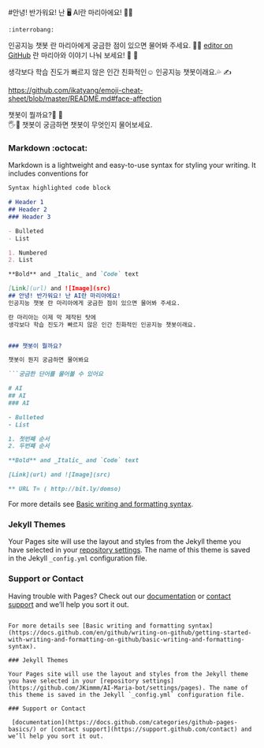 #안녕! 반가워요! 난 	:desktop_computer:	AI란 마리아에요!	:ok_man:	

	:interrobang:
인공지능 챗봇 란 마리아에게 궁금한 점이 있으면 물어봐 주세요. :ok_man:
[editor on GitHub](https://github.com/JKimmm/AI-Maria-bot/edit/gh-pages/index.md) 
란 마리아와 이야기 나눠 보세요! :girl: :boy:

생각보다 학습 진도가 빠르지 않은 인간 친화적인:relaxed: 인공지능 챗봇이래요.:sweat_drops: :writing_hand:

https://github.com/ikatyang/emoji-cheat-sheet/blob/master/README.md#face-affection


챗봇이 뭘까요?:speech_balloon: 💬	
:raised_hand_with_fingers_splayed::eyes:	챗봇이 궁금하면 챗봇이 무엇인지 물어보세요. 

### Markdown	   :octocat:

Markdown is a lightweight and easy-to-use syntax for styling your writing. It includes conventions for

```markdown
Syntax highlighted code block

# Header 1
## Header 2
### Header 3

- Bulleted
- List

1. Numbered
2. List

**Bold** and _Italic_ and `Code` text

[Link](url) and ![Image](src)
## 안녕! 반가워요! 난 AI란 마리아에요!
인공지능 챗봇 란 마리아에게 궁금한 점이 있으면 물어봐 주세요. 

란 마리아는 이제 막 제작된 탓에 
생각보다 학습 진도가 빠르지 않은 인간 친화적인 인공지능 챗봇이래요. 


### 챗봇이 뭘까요?

챗봇이 뭔지 궁금하면 물어봐요

```궁금한 단어를 물어볼 수 있어요

# AI
## AI
### AI

- Bulleted
- List

1. 첫번째 순서
2. 두번째 순서

**Bold** and _Italic_ and `Code` text

[Link](url) and ![Image](src)

** URL T= ( http://bit.ly/domso)
```

For more details see [Basic writing and formatting syntax](https://docs.github.com/en/github/writing-on-github/getting-started-with-writing-and-formatting-on-github/basic-writing-and-formatting-syntax).

### Jekyll Themes

Your Pages site will use the layout and styles from the Jekyll theme you have selected in your [repository settings](https://github.com/JKimmm/AI_Ran_MariaBot/settings/pages). The name of this theme is saved in the Jekyll `_config.yml` configuration file.

### Support or Contact

Having trouble with Pages? Check out our [documentation](https://docs.github.com/categories/github-pages-basics/) or [contact support](https://support.github.com/contact) and we’ll help you sort it out.


```

For more details see [Basic writing and formatting syntax](https://docs.github.com/en/github/writing-on-github/getting-started-with-writing-and-formatting-on-github/basic-writing-and-formatting-syntax).

### Jekyll Themes

Your Pages site will use the layout and styles from the Jekyll theme you have selected in your [repository settings](https://github.com/JKimmm/AI-Maria-bot/settings/pages). The name of this theme is saved in the Jekyll `_config.yml` configuration file.

### Support or Contact

 [documentation](https://docs.github.com/categories/github-pages-basics/) or [contact support](https://support.github.com/contact) and we’ll help you sort it out.
